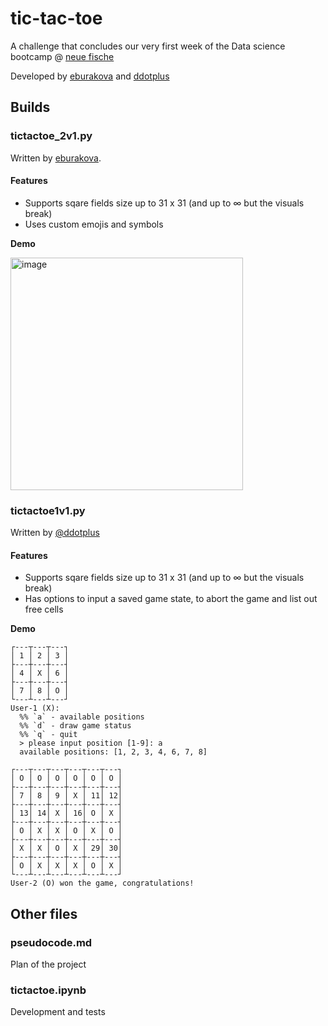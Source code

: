 # tic-tac-toe
A challenge that concludes our very first week of the Data science bootcamp @ [neue fische](https://github.com/neuefische)

Developed by [eburakova](https://github.com/eburakova) and [ddotplus](https://github.com/ddotplus)

## Builds

### tictactoe_2v1.py
Written by [eburakova](https://github.com/eburakova).
#### Features
* Supports sqare fields size up to 31 x 31 (and up to ∞ but the visuals break)
* Uses custom emojis and symbols

**Demo**

<img width="372" alt="image" src="https://github.com/eburakova/tic-tac-toe/assets/132762399/27064d8a-cd84-48fa-a3b1-d4c6e0051580">

### tictactoe1v1.py 
Written by [@ddotplus](https://github.com/ddotplus)
#### Features
* Supports sqare fields size up to 31 x 31 (and up to ∞ but the visuals break)
* Has options to input a saved game state, to abort the game and list out free cells

**Demo**
``` 
┌---┬---┬---┐
│ 1 │ 2 │ 3 │
├---┼---┼---┤
│ 4 │ X │ 6 │
├---┼---┼---┤
│ 7 │ 8 │ O │
└---┴---┴---┘
User-1 (X):
  %% `a` - available positions
  %% `d` - draw game status
  %% `q` - quit
  > please input position [1-9]: a
  available positions: [1, 2, 3, 4, 6, 7, 8]
```



```
┌---┬---┬---┬---┬---┬---┐
│ O │ O │ O │ O │ O │ O │
├---┼---┼---┼---┼---┼---┤
│ 7 │ 8 │ 9 │ X │ 11│ 12│
├---┼---┼---┼---┼---┼---┤
│ 13│ 14│ X │ 16│ O │ X │
├---┼---┼---┼---┼---┼---┤
│ O │ X │ X │ O │ X │ O │
├---┼---┼---┼---┼---┼---┤
│ X │ X │ O │ X │ 29│ 30│
├---┼---┼---┼---┼---┼---┤
│ O │ X │ X │ X │ O │ X │
└---┴---┴---┴---┴---┴---┘
User-2 (O) won the game, congratulations!
```

## Other files 
### pseudocode.md
Plan of the project

### tictactoe.ipynb
Development and tests
